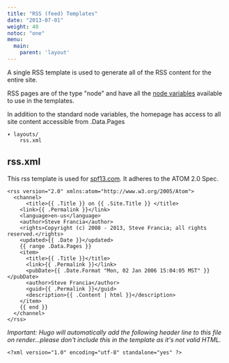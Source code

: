 ```yaml
---
title: "RSS (feed) Templates"
date: "2013-07-01"
weight: 40
notoc: "one"
menu:
  main:
    parent: 'layout'
---
```


A single RSS template is used to generate all of the RSS content for the entire
site.

RSS pages are of the type "node" and have all the [node
variables](/layout/variables/) available to use in the templates.

In addition to the standard node variables, the homepage has access to
all site content accessible from .Data.Pages

    ▾ layouts/
        rss.xml

## rss.xml
This rss template is used for [spf13.com](http://spf13.com). It adheres to the
ATOM 2.0 Spec.

    <rss version="2.0" xmlns:atom="http://www.w3.org/2005/Atom">
      <channel>
          <title>{{ .Title }} on {{ .Site.Title }} </title>
        <link>{{ .Permalink }}</link>
        <language>en-us</language>
        <author>Steve Francia</author>
        <rights>Copyright (c) 2008 - 2013, Steve Francia; all rights reserved.</rights>
        <updated>{{ .Date }}</updated>
        {{ range .Data.Pages }}
        <item>
          <title>{{ .Title }}</title>
          <link>{{ .Permalink }}</link>
          <pubDate>{{ .Date.Format "Mon, 02 Jan 2006 15:04:05 MST" }}</pubDate>
          <author>Steve Francia</author>
          <guid>{{ .Permalink }}</guid>
          <description>{{ .Content | html }}</description>
        </item>
        {{ end }}
      </channel>
    </rss>

*Important: Hugo will automatically add the following header line to this file
on render...please don't include this in the template as it's not valid HTML.*

    <?xml version="1.0" encoding="utf-8" standalone="yes" ?>
